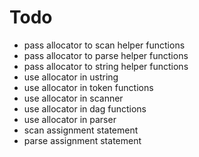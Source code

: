 # Todo
* pass allocator to scan helper functions
* pass allocator to parse helper functions
* pass allocator to string helper functions
* use allocator in ustring
* use allocator in token functions
* use allocator in scanner
* use allocator in dag functions
* use allocator in parser
* scan assignment statement
* parse assignment statement